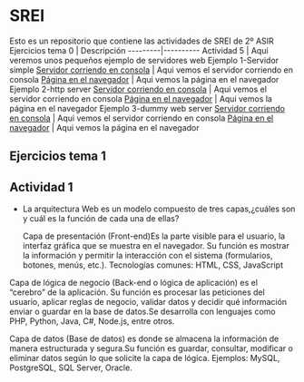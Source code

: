 # SREI
Esto es un repositorio que contiene las actividades de SREI de 2º ASIR
Ejercicios tema 0 | Descripción
---------|----------
Actividad 5 | Aqui veremos unos pequeños ejemplo de servidores web
Ejemplo 1-Servidor simple
[Servidor corriendo en consola](Captura_eje1.png) | Aqui vemos el servidor corriendo en consola
[Página en el navegador](ejemplo_1_1.png) | Aqui vemos la página en el navegador 
Ejemplo 2-http server
[Servidor corriendo en consola](ejemplo_2_2.png) | Aqui vemos el servidor corriendo en consola 
[Página en el navegador](ejemplo_2.png) | Aqui vemos la página en el navegador 
Ejemplo 3-dummy web server
[Servidor corriendo en consola](3_1.png) | Aqui vemos el servidor corriendo en consola 
[Página en el navegador](3.png) | Aqui vemos la página en el navegador 

## Ejercicios tema 1
## Actividad 1
- La arquitectura Web es un modelo compuesto de tres capas,¿cuáles son y cuál es  la función de cada una de ellas?

  Capa de presentación (Front-end)Es la parte visible para el usuario, la interfaz gráfica que se muestra en el navegador. Su función es mostrar la información y permitir la interacción con el sistema (formularios, botones, menús, etc.). Tecnologías comunes: HTML, CSS, JavaScript

Capa de lógica de negocio (Back-end o lógica de aplicación) es el “cerebro” de la aplicación. Su función es procesar las peticiones del usuario, aplicar reglas de negocio, validar datos y decidir qué información enviar o guardar en la base de datos.Se desarrolla con lenguajes como PHP, Python, Java, C#, Node.js, entre otros.

Capa de datos (Base de datos) es donde se almacena la información de manera estructurada y segura.Su función es guardar, consultar, modificar o eliminar datos según lo que solicite la capa de lógica. Ejemplos: MySQL, PostgreSQL, SQL Server, Oracle.

  
